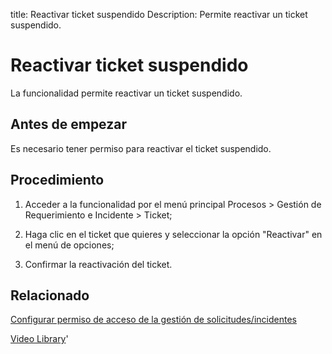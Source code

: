 title: Reactivar ticket suspendido
Description: Permite reactivar un ticket suspendido.
# Reactivar ticket suspendido

La funcionalidad permite reactivar un ticket suspendido.

Antes de empezar
----------------

Es necesario tener permiso para reactivar el ticket suspendido.

Procedimiento
-------------

1.  Acceder a la funcionalidad por el menú principal Procesos \> Gestión de
    Requerimiento e Incidente \> Ticket;

2.  Haga clic en el ticket que quieres y seleccionar la opción "Reactivar" en el
    menú de opciones;

3.  Confirmar la reactivación del ticket.

Relacionado
-----------

[Configurar permiso de acceso de la gestión de solicitudes/incidentes](/es-es/citsmart-platform-9/processes/tickets/configuration/access-ticket-management.html)

<i class='fa fa-youtube-play  fa-2x' style='color:#97ce17;vertical-align: middle;'> </i> [Video Library](https://www.youtube.com/playlist?list=PLB5qK2uzf2ROfIFL9F-3s-gomHNzudBEy)'

<!-- !!! tip "About"

    <b>Product/Version:</b> CITSmart | 8.00 &nbsp;&nbsp;
    <b>Updated:</b>01/25/2021 – Larissa Lourenço
